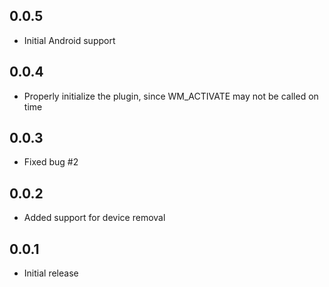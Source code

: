 ## 0.0.5

* Initial Android support

## 0.0.4

* Properly initialize the plugin, since WM_ACTIVATE may not be called on time

## 0.0.3

* Fixed bug #2

## 0.0.2

* Added support for device removal

## 0.0.1

* Initial release